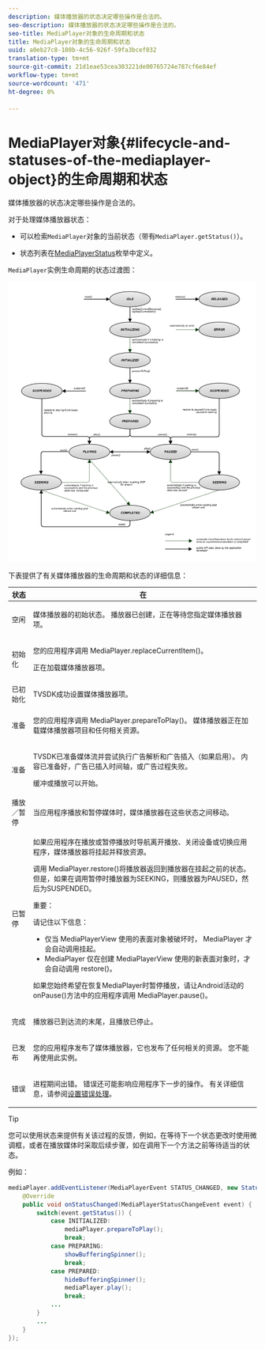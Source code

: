```yaml
---
description: 媒体播放器的状态决定哪些操作是合法的。
seo-description: 媒体播放器的状态决定哪些操作是合法的。
seo-title: MediaPlayer对象的生命周期和状态
title: MediaPlayer对象的生命周期和状态
uuid: a0eb27c8-180b-4c56-926f-59fa3bcef032
translation-type: tm+mt
source-git-commit: 21d1eae53cea303221de00765724e787cf6e84ef
workflow-type: tm+mt
source-wordcount: '471'
ht-degree: 0%

---
```



# MediaPlayer对象{#lifecycle-and-statuses-of-the-mediaplayer-object}的生命周期和状态

媒体播放器的状态决定哪些操作是合法的。

对于处理媒体播放器状态：

* 可以检索`MediaPlayer`对象的当前状态（带有`MediaPlayer.getStatus()`）。

* 状态列表在[MediaPlayerStatus](https://help.adobe.com/en_US/primetime/api/psdk/javadoc_2.7/com/adobe/mediacore/MediaPlayerStatus.html)枚举中定义。

`MediaPlayer`实例生命周期的状态过渡图：
<!--<a id="fig_A6425F24C7734DC681D992859D2A6743"></a>-->

![](assets/media_player_statuses.png)

下表提供了有关媒体播放器的生命周期和状态的详细信息：

<table id="table_82757A0043EB4AACA474E6B30326A6B7"> 
 <thead> 
  <tr> 
   <th colname="col1" class="entry"> 状态 </th> 
   <th colname="col2" class="entry"> 在 </th> 
  </tr> 
 </thead>
 <tbody> 
  <tr> 
   <td colname="col1"> 空闲 </td> 
   <td colname="col2"> <p>媒体播放器的初始状态。 播放器已创建，正在等待您指定媒体播放器项。 </p> </td> 
  </tr> 
  <tr> 
   <td colname="col1"> 初始化 </td> 
   <td colname="col2"> <p>您的应用程序调用<span class="codeph"> MediaPlayer.replaceCurrentItem()</span>。 </p> <p>正在加载媒体播放器项。 </p> </td> 
  </tr> 
  <tr> 
   <td colname="col1"> 已初始化 </td> 
   <td colname="col2"> <p>TVSDK成功设置媒体播放器项。 </p> </td> 
  </tr> 
  <tr> 
   <td colname="col1"> 准备 </td> 
   <td colname="col2"> <p>您的应用程序调用<span class="codeph"> MediaPlayer.prepareToPlay()</span>。 媒体播放器正在加载媒体播放器项目和任何相关资源。 </p> </td> 
  </tr> 
  <tr> 
   <td colname="col1"> 准备 </td> 
   <td colname="col2"> <p>TVSDK已准备媒体流并尝试执行广告解析和广告插入（如果启用）。 内容已准备好，广告已插入时间轴，或广告过程失败。 </p> <p>缓冲或播放可以开始。 </p> </td> 
  </tr> 
  <tr> 
   <td colname="col1"> 播放／暂停 </td> 
   <td colname="col2"> <p>当应用程序播放和暂停媒体时，媒体播放器在这些状态之间移动。 </p> </td> 
  </tr> 
  <tr> 
   <td colname="col1"> 已暂停 </td> 
   <td colname="col2"> <p>如果应用程序在播放或暂停播放时导航离开播放、关闭设备或切换应用程序，媒体播放器将挂起并释放资源。 </p> <p>调用<span class="codeph"> MediaPlayer.restore()</span>将播放器返回到播放器在挂起之前的状态。 但是，如果在调用暂停时播放器为SEEKING，则播放器为PAUSED，然后为SUSPENDED。 </p> <p>重要：  <p>请记住以下信息： 
      <ul id="ul_1B21668994D1474AAA0BE839E0D69B00"> 
       <li id="li_08459A3AB03C45588D73FA162C27A56C">仅当<span class="codeph"> MediaPlayerView </span>使用的表面对象被破坏时，<span class="codeph"> MediaPlayer </span>才会自动调用<span class="codeph">挂起</span>。 </li> 
       <li id="li_B9926AA2E7B9441490F37D24AE2678A1"><span class="codeph"> MediaPlayer </span>仅在创建<span class="codeph"> MediaPlayerView </span>使用的新表面对象时，才会自动调用<span class="codeph"> restore()</span>。 </li> 
      </ul> </p> </p> <p>如果您始终希望在恢复MediaPlayer时暂停播放，请让Android活动的<span class="codeph"> onPause()</span>方法中的应用程序调用<span class="codeph"> MediaPlayer.pause()</span>。 </p> </td> 
  </tr> 
  <tr> 
   <td colname="col1"> 完成 </td> 
   <td colname="col2"> <p>播放器已到达流的末尾，且播放已停止。 </p> </td> 
  </tr> 
  <tr> 
   <td colname="col1"> 已发布 </td> 
   <td colname="col2"> <p>您的应用程序发布了媒体播放器，它也发布了任何相关的资源。 您不能再使用此实例。 </p> </td> 
  </tr> 
  <tr> 
   <td colname="col1"> 错误 </td> 
   <td colname="col2"> <p>进程期间出错。 错误还可能影响应用程序下一步的操作。 有关详细信息，请参阅<a href="../../../tvsdk-2.7-for-android/content-playback-options/t-psdk-android-2.7-error-handling-set-up.md#set-up-error-handling" format="dita" scope="local">设置错误处理</a>。 </p> </td> 
  </tr> 
 </tbody> 
</table>

>[!TIP]
>
>您可以使用状态来提供有关该过程的反馈，例如，在等待下一个状态更改时使用微调框，或者在播放媒体时采取后续步骤，如在调用下一个方法之前等待适当的状态。

例如：

```java
mediaPlayer.addEventListener(MediaPlayerEvent STATUS_CHANGED, new StatusChangeEventListener() { 
    @Override  
    public void onStatusChanged(MediaPlayerStatusChangeEvent event) { 
        switch(event.getStatus()) { 
            case INITIALIZED: 
                mediaPlayer.prepareToPlay(); 
                break; 
            case PREPARING: 
                showBufferingSpinner(); 
                break; 
            case PREPARED: 
                hideBufferingSpinner(); 
                mediaPlayer.play(); 
                break; 
            ...                
        } 
        ... 
    } 
}); 
```

